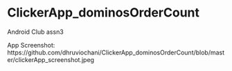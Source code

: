 # ClickerApp_dominosOrderCount
Android Club assn3
<p>App Screenshot: https://github.com/dhruviochani/ClickerApp_dominosOrderCount/blob/master/clickerApp_screenshot.jpeg
